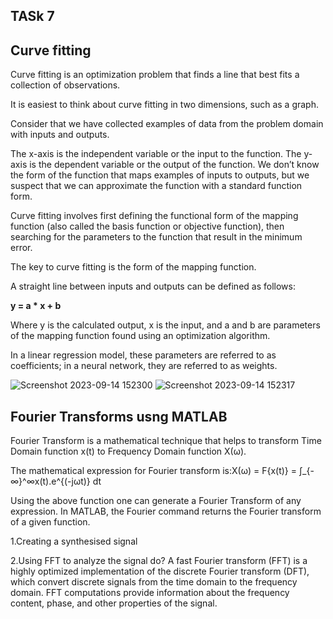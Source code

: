 
## TASk 7
## Curve fitting

Curve fitting is an optimization problem that finds a line that best fits a collection of observations.

It is easiest to think about curve fitting in two dimensions, such as a graph.

Consider that we have collected examples of data from the problem domain with inputs and outputs.

The x-axis is the independent variable or the input to the function. The y-axis is the dependent variable or the output of the function. We don’t know the form of the function that maps examples of inputs to outputs, but we suspect that we can approximate the function with a standard function form.

Curve fitting involves first defining the functional form of the mapping function (also called the basis function or objective function), then searching for the parameters to the function that result in the minimum error.

The key to curve fitting is the form of the mapping function.

A straight line between inputs and outputs can be defined as follows:

**y = a * x + b**

Where y is the calculated output, x is the input, and a and b are parameters of the mapping function found using an optimization algorithm.

In a linear regression model, these parameters are referred to as coefficients; in a neural network, they are referred to as weights.

![Screenshot 2023-09-14 152300](https://github.com/vidhathri30/L1Report/assets/101579638/e0e457b0-ad22-4bf9-a4d1-7aea46c9bf56)
![Screenshot 2023-09-14 152317](https://github.com/vidhathri30/L1Report/assets/101579638/1444788b-e36e-4d5b-a63f-b220300df623)

 ## Fourier Transforms usng MATLAB

 Fourier Transform is a mathematical technique that helps to transform Time Domain function x(t) to Frequency Domain function X(ω).

 The mathematical expression for Fourier transform is:X(ω) = F\{x(t)\} = ∫_{-∞}^∞x(t).e^{(-jωt)} dt

 Using the above function one can generate a Fourier Transform of any expression. In MATLAB, the Fourier command returns the Fourier transform of a given function.

 1.Creating a synthesised signal



 2.Using FFT to analyze the signal
do?
A fast Fourier transform (FFT) is a highly optimized implementation of the discrete Fourier transform (DFT), which convert discrete signals from the time domain to the frequency domain. FFT computations provide information about the frequency content, phase, and other properties of the signal.

